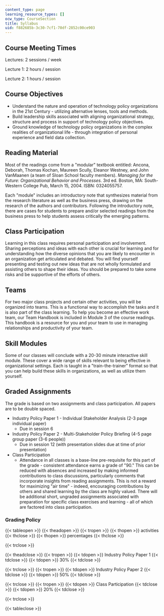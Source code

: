 ```yaml
---
content_type: page
learning_resource_types: []
ocw_type: CourseSection
title: Syllabus
uid: f882685b-3c30-7cf1-70df-2852c00ce903
---
```


Course Meeting Times
--------------------

Lectures: 2 sessions / week

Lecture 1: 2 hours / session

Lecture 2: 1 hours / session

Course Objectives
-----------------

*   Understand the nature and operation of technology policy organizations in the 21st Century - utilizing alternative lenses, tools and methods.
*   Build leadership skills associated with aligning organizational strategy, structure and process in support of technology policy objectives.
*   Ground knowledge of technology policy organizations in the complex realities of organizational life - through integration of personal experience and field data collection.

Reading Material
----------------

Most of the readings come from a "modular" textbook entitled: Ancona, Deborah, Thomas Kochan, Maureen Scully, Eleanor Westney, and John VanMaanen (a team of Sloan School faculty members). _Managing for the Future: Organizational Behavior and Processes._ 3rd ed. Boston, MA: South-Western College Pub, March 15, 2004. ISBN: 0324055757.

Each "module" includes an introductory note that synthesizes material from the research literature as well as the business press, drawing on the research of the authors and contributors. Following the introductory note, there are cases for students to prepare and/or selected readings from the business press to help students assess critically the emerging patterns.

Class Participation
-------------------

Learning in this class requires personal participation and involvement. Sharing perceptions and ideas with each other is crucial for learning and for understanding how the diverse opinions that you are likely to encounter in an organization get articulated and debated. You will find yourself presenting and testing out new ideas that are not wholly formulated and assisting others to shape their ideas. You should be prepared to take some risks and be supportive of the efforts of others.

Teams
-----

For two major class projects and certain other activities, you will be organized into teams. This is a functional way to accomplish the tasks and it is also part of the class learning. To help you become an effective work team, our Team Handbook is included in Module 3 of the course readings. This handbook is a resource for you and your team to use in managing relationships and productivity of your team.

Skill Modules
-------------

Some of our classes will conclude with a 20-30 minute interactive skill module. These cover a wide range of skills relevant to being effective in organizational settings. Each is taught in a "train-the-trainer" format so that you can help build these skills in organizations, as well as utilize them yourself.

Graded Assignments
------------------

The grade is based on two assignments and class participation. All papers are to be double spaced.

*   Industry Policy Paper 1 - Individual Stakeholder Analysis (2-3 page individual paper)
    *   Due in session 6
*   Industry Policy Paper 2 - Multi-Stakeholder Policy Briefing (4-5 page group paper (3-6 people))
    *   Due in session 12 (with presentation slides due at time of prior presentation)
*   Class Participation
    *   Attendance in all classes is a base-line pre-requisite for this part of the grade - consistent attendance earns a grade of "90." This can be reduced with absences and increased by making informed contributions to class discussions, particularly comments that incorporate insights from reading assignments. This is not a reward for maximizing "air time" - indeed, encouraging contributions by others and shared learning by the class are highly valued. There will be additional short, ungraded assignments associated with preparation for specific class exercises and learning - all of which are factored into class participation.

### Grading Policy

{{< tableopen >}}
{{< theadopen >}}
{{< tropen >}}
{{< thopen >}}
activities
{{< thclose >}}
{{< thopen >}}
percentages
{{< thclose >}}

{{< trclose >}}

{{< theadclose >}}
{{< tropen >}}
{{< tdopen >}}
Industry Policy Paper 1
{{< tdclose >}}
{{< tdopen >}}
30%
{{< tdclose >}}

{{< trclose >}}
{{< tropen >}}
{{< tdopen >}}
Industry Policy Paper 2
{{< tdclose >}}
{{< tdopen >}}
50%
{{< tdclose >}}

{{< trclose >}}
{{< tropen >}}
{{< tdopen >}}
Class Participation
{{< tdclose >}}
{{< tdopen >}}
20%
{{< tdclose >}}

{{< trclose >}}

{{< tableclose >}}